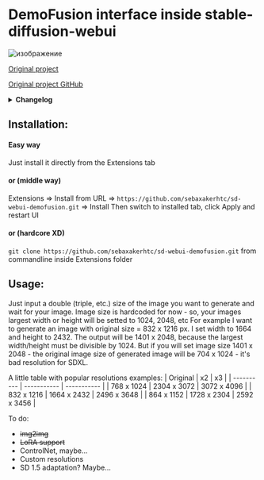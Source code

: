 # DemoFusion interface inside stable-diffusion-webui

![изображение](https://github.com/sebaxakerhtc/sd-webui-demofusion/assets/32651506/801c9eee-1d37-40b3-83fe-509562c5c9fc)

[Original project](https://ruoyidu.github.io/demofusion/demofusion.html) 

[Original project GitHub](https://github.com/PRIS-CV/DemoFusion)

<details>
<summary><b>Changelog</b></summary>

03.04.2024
- fixed paths with thanks to [@w-e-w](https://github.com/w-e-w)
- added to Extensions list of Automatic1111

30.03.2024
- added img2img
- added clip_skip option
- comact interface
- added random seed button
- added option for multidecoder
- redesign
- added `torch_dtype=torch.float16` for VAEs
- other optimizations

29.03.2024
- Removed HuggingFace because in a1111 nobody use it
- added VAE support
- added LoRA and lora_scale(weight) support
- random seed on load
- other optimizations

28.03.2024
- Added support for stable diffusion files
- Added support for custom HuggingFace models
- Rebuild UI
- something else?
</details>

## Installation:
#### Easy way
Just install it directly from the Extensions tab

#### or (middle way)

Extensions => Install from URL => `https://github.com/sebaxakerhtc/sd-webui-demofusion.git` => Install
Then switch to installed tab, click Apply and restart UI

#### or (hardcore XD)

`git clone https://github.com/sebaxakerhtc/sd-webui-demofusion.git` from commandline inside Extensions folder

## Usage:
Just input a double (triple, etc.) size of the image you want to generate and wait for your image.
Image size is hardcoded for now - so, your images largest width or height will be setted to 1024, 2048, etc
For example I want to generate an image with original size = 832 x 1216 px. I set width to 1664 and height to 2432.
The output will be 1401 x 2048, because the largest width/height must be divisible by 1024.
But if you will set image size 1401 x 2048 - the original image size of generated image will be 704 x 1024 - it's
bad resolution for SDXL.

A little table with popular resolutions examples:
|  Original  |      x2     |      x3     |
| ---------- | ----------- | ----------- |
| 768 x 1024 | 2304 x 3072 | 3072 x 4096 |
| 832 x 1216 | 1664 x 2432 | 2496 x 3648 |
| 864 x 1152 | 1728 x 2304 | 2592 x 3456 |

To do:
- ~~img2img~~
- ~~LoRA support~~
- ControlNet, maybe...
- Custom resolutions
- SD 1.5 adaptation? Maybe...
